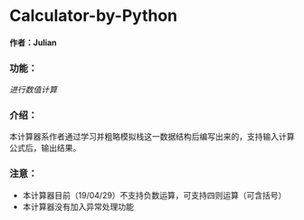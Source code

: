 # Calculator-by-Python

#### 作者：Julian

### 功能：  
_进行数值计算_

### 介绍：  
本计算器系作者通过学习并粗略模拟栈这一数据结构后编写出来的，支持输入计算公式后，输出结果。

### 注意：  
* 本计算器目前（19/04/29）不支持负数运算，可支持四则运算（可含括号）  
* 本计算器没有加入异常处理功能
